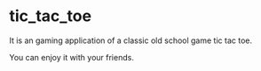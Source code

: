 # tic_tac_toe
It is an gaming application of a classic old school game tic tac toe.

You can enjoy it with your friends.
